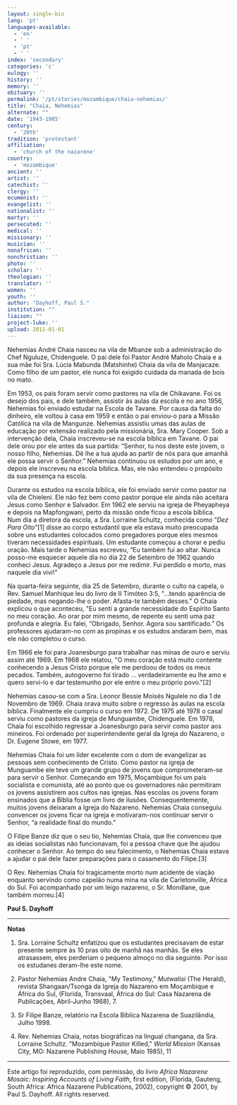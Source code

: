 ```yaml
---
layout: single-bio
lang: 'pt'
languages-available:
  - 'en'
  - ' '
  - 'pt'
  - ' '
index: 'secondary'
categories: 'c'
eulogy: ''
history: ''
memory: ''
obituary: ''
permalink: '/pt/stories/mozambique/chaia-nehemias/'
title: "Chaia, Nehemias"
alternate: ""
date: '1943-1985'
century:
  - '20th'
tradition: 'protestant'
affiliation:
  - 'church of the nazarene'
country:
  - 'mozambique'
ancient: ''
artist: ''
catechist: ''
clergy: ''
ecumenist: ''
evangelist: ''
nationalist: ''
martyr: ''
persecuted: ''
medical: ''
missionary: ''
musician: ''
nonafrican: ''
nonchristian: ''
photo: ''
scholar: ''
theologian: ''
translator: ''
women: ''
youth: ''
author: "Dayhoff, Paul S."
institution: ""
liaison: ""
project-luke: ''
upload: 2011-01-01
---
```




Nehemias André Chaia nasceu na vila de Mbanze sob a administração do Chef Nguluze, Chidenguele. O pai dele foi Pastor André Maholo Chaia e a sua mãe foi Sra. Lúcia Mabunda (Matshinhe) Chaia da vila de Manjacaze. Como filho de um pastor, ele nunca foi exigido cuidada da manada de bois no mato.

Em 1953, os pais foram servir como pastores na vila de Chikavane. Foi os desejo dos pais, e dele também, assistir às aulas da escola e no ano 1956, Nehemias foi enviado estudar na Escola de Tavane. Por causa da falta do dinheiro, ele voltou à casa em 1959 e então o pai enviou-o para a Missão Católica na vila de Mangunze. Nehemias assistiu umas das aulas de educação por extensão realizado pela missionária, Sra. Mary Cooper. Sob a intervenção dela, Chaia inscreveu-se na escola bíblica em Tavane. O pai dele orou por ele antes da sua partida: “Senhor, tu nos deste este jovem, o nosso filho, Nehemias. Dê lhe a tua ajuda ao partir de nós para que amanhã ele possa servir o Senhor.” Nehemias continuou os estudos por um ano, e depois ele inscreveu na escola bíblica. Mas, ele não entendeu o propósito da sua presença na escola.

Durante os estudos na escola bíblica, ele foi enviado servir como pastor na vila de Chieleni. Ele não fez bem como pastor porque ele ainda não aceitara Jesus como Senhor e Salvador. Em 1962 ele serviu na igreja de Pheyapheya e depois na Mapfongwani, perto da missão onde ficou a escola bíblica. Num dia a diretora da escola, a Sra. Lorraine Schultz, conhecida como “*Dez Para Oito*”[1] disse ao corpo estudantil que ela estava muito preocupada sobre uns estudantes colocados como pregadores porque eles mesmos tiveram necessidades espirituais. Um estudante começou a chorar e pediu oração. Mais tarde o Nehemias escreveu, “Eu também fui ao altar. Nunca posso-me esquecer aquele dia no dia 22 de Setembro de 1962 quando conheci Jesus. Agradeço a Jesus por me redimir. Fui perdido e morto, mas naquele dia vivi!”

Na quarta-feira seguinte, dia 25 de Setembro, durante o culto na capela, o Rev. Samuel Manhique leu do livro de II Timóteo 3:5, "...tendo aparência de piedade, mas negando-lhe o poder. Afasta-te também desses." O Chaia explicou o que aconteceu, "Eu senti a grande necessidade do Espírito Santo no meu coração. Ao orar por mim mesmo, de repente eu senti uma paz profunda e alegria. Eu falei, “Obrigado, Senhor. Agora sou santificado.” Os professores ajudaram-no com as propinas e os estudos andaram bem, mas ele não completou o curso.

Em 1966 ele foi para Joanesburgo para trabalhar nas minas de ouro e serviu assim até 1969. Em 1968 ele relatou, "O meu coração está muito contente conhecendo a Jesus Cristo porque ele me perdoou de todos os meus pecados. Também, autogoverno foi tirado … verdadeiramente eu lhe amo e quero servi-lo e dar testemunho por ele entre o meu próprio povo."[2]

Nehemias casou-se com a Sra. Leonor Bessie Moisés Ngulele no dia 1 de Novembro de 1969. Chaia orava muito sobre o regresso às aulas na escola bíblica. Finalmente ele cumpriu o curso em 1972. De 1975 até 1978 o casal serviu como pastores da igreja de Munguambe, Chidenguele. Em 1978, Chaia foi escolhido regressar a Joanesburgo para servir como pastor aos mineiros. Foi ordenado por superintendente geral da Igreja do Nazareno, o Dr. Eugene Stowe, em 1977.

Nehemias Chaia foi um líder excelente com o dom de evangelizar as pessoas sem conhecimento de Cristo. Como pastor na igreja de Munguambe ele teve um grande grupo de jovens que comprometeram-se para servir o Senhor. Começando em 1975, Moçambique foi um país socialista e comunista, até ao ponto que os governadores não permitiram os jovens assistirem aos cultos nas igrejas. Nas escolas os jovens foram ensinados que a Bíblia fosse um livro de ilusões. Consequentemente, muitos jovens deixaram a Igreja do Nazareno. Nehemias Chaia conseguiu convencer os jovens ficar na igreja e motivaram-nos continuar servir o Senhor, “a realidade final do mundo.”

O Filipe Banze diz que o seu tio, Nehemias Chaia, que lhe convenceu que as ideias socialistas não funcionavam, foi a pessoa chave que lhe ajudou conhecer o Senhor. Ao tempo do seu falecimento, o Nehemias Chaia estava a ajudar o pai dele fazer preparações para o casamento do Filipe.[3]

O Rev. Nehemias Chaia foi tragicamente morto num acidente de viação enquanto servindo como capelão numa mina na vila de Carletonville, África do Sul. Foi acompanhado por um leigo nazareno, o Sr. Mondlane, que também morreu.[4]

**Paul S. Dayhoff**

---

**Notas**

1. Sra. Lorraine Schultz enfatizou que os estudantes precisavam de estar presente sempre às 10 pras oito de manhã nas manhãs. Se eles atrasassem, eles perderiam o pequeno almoço no dia seguinte. Por isso os estudanes deram-lhe este nome.

2. Pastor Nehemias Andre Chaia, "My Testimony," *Mutwalisi* (The Herald), revista Shangaan/Tsonga da Igreja do Nazareno em Moçambique e África do Sul, (Florida, Transvaal, África do Sul: Casa Nazarena de Publicações, Abril-Junho 1968), 7.

3. Sr Filipe Banze, relatório na Escola Bíblica Nazarena de Suazilândia, Julho 1998.

4. Rev. Nehemias Chaia, notas biográficas na lingual changana, da Sra. Lorraine Schultz. "Mozambique Pastor Killed," *World Mission* (Kansas City, MO: Nazarene Publishing House, Maio 1985), 11

---

Este artigo foi reproduzido, com permissão, do livro *Africa Nazarene Mosaic: Inspiring Accounts of Living Faith*, first edition, (Florida, Gauteng, South Africa: Africa Nazarene Publications, 2002), copyright © 2001, by Paul S. Dayhoff. All rights reserved.